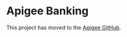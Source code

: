 # Apigee Banking

This project has moved to the [Apigee GitHub](https://github.com/apigee/openbank).
